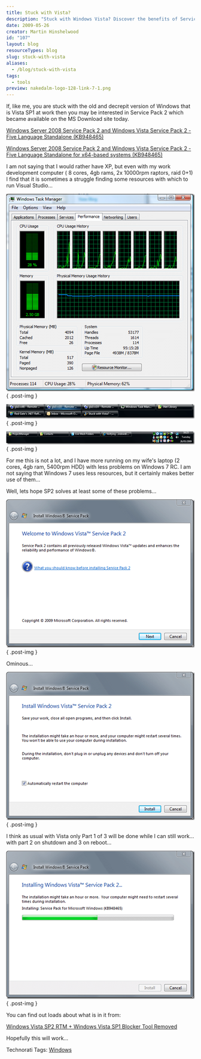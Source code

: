 ```yaml
---
title: Stuck with Vista?
description: "Stuck with Windows Vista? Discover the benefits of Service Pack 2 and how it can enhance your experience. Find solutions to common issues today!"
date: 2009-05-26
creator: Martin Hinshelwood
id: "107"
layout: blog
resourceTypes: blog
slug: stuck-with-vista
aliases:
  - /blog/stuck-with-vista
tags:
  - tools
preview: nakedalm-logo-128-link-7-1.png
---
```


If, like me, you are stuck with the old and decrepit version of Windows that is Vista SP1 at work then you may be interested in Service Pack 2 which became available on the MS Download site today.

[Windows Server 2008 Service Pack 2 and Windows Vista Service Pack 2 - Five Language Standalone (KB948465)](http://www.microsoft.com/downloads/details.aspx?FamilyID=a4dd31d5-f907-4406-9012-a5c3199ea2b3&DisplayLang=en)

[Windows Server 2008 Service Pack 2 and Windows Vista Service Pack 2 - Five Language Standalone for x64-based systems (KB948465)](http://www.microsoft.com/downloads/details.aspx?FamilyID=656c9d4a-55ec-4972-a0d7-b1a6fedf51a7&DisplayLang=en)

I am not saying that I would rather have XP, but even with my work development computer ( 8 cores, 4gb rams, 2x 10000rpm raptors, raid 0+1) I find that it is sometimes a struggle finding some resources with which to run Visual Studio…

[![image](images/StuckwithVista_E5BE-image_thumb-6-7.png)](http://blog.hinshelwood.com/files/2011/05/GWB-WindowsLiveWriter-StuckwithVista_E5BE-image_2.png)
{ .post-img }

[![image](images/StuckwithVista_E5BE-image_thumb_1-1-2.png)](http://blog.hinshelwood.com/files/2011/05/GWB-WindowsLiveWriter-StuckwithVista_E5BE-image_4.png)
{ .post-img }

[![image](images/StuckwithVista_E5BE-image_thumb_2-2-3.png)](http://blog.hinshelwood.com/files/2011/05/GWB-WindowsLiveWriter-StuckwithVista_E5BE-image_6.png)
{ .post-img }

For me this is not a lot, and I have more running on my wife's laptop (2 cores, 4gb ram, 5400rpm HDD) with less problems on Windows 7 RC. I am not saying that Windows 7 uses less resources, but it certainly makes better use of them…

Well, lets hope SP2 solves at least some of these problems…

[![image](images/StuckwithVista_E5BE-image_thumb_3-3-4.png)](http://blog.hinshelwood.com/files/2011/05/GWB-WindowsLiveWriter-StuckwithVista_E5BE-image_8.png)
{ .post-img }

Ominous…

[![image](images/StuckwithVista_E5BE-image_thumb_4-4-5.png)](http://blog.hinshelwood.com/files/2011/05/GWB-WindowsLiveWriter-StuckwithVista_E5BE-image_10.png)
{ .post-img }

I think as usual with Vista only Part 1 of 3 will be done while I can still work… with part 2 on shutdown and 3 on reboot…

[![image](images/StuckwithVista_E5BE-image_thumb_5-5-6.png)](http://blog.hinshelwood.com/files/2011/05/GWB-WindowsLiveWriter-StuckwithVista_E5BE-image_12.png)
{ .post-img }

You can find out loads about what is in it from:

[Windows Vista SP2 RTM + Windows Vista SP1 Blocker Tool Removed](http://windowsteamblog.com/blogs/windowsvista/archive/2009/04/28/windows-vista-sp2-rtm-windows-vista-sp1-blocker-tool-removed.aspx "http://windowsteamblog.com/blogs/windowsvista/archive/2009/04/28/windows-vista-sp2-rtm-windows-vista-sp1-blocker-tool-removed.aspx")

Hopefully this will work…

Technorati Tags: [Windows](http://technorati.com/tags/Windows)
